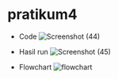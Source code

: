 # pratikum4
- Code
![Screenshot (44)](https://user-images.githubusercontent.com/115714443/203311323-7914c250-f081-4646-a477-a2dd1989fb91.png)

- Hasil run
![Screenshot (45)](https://user-images.githubusercontent.com/115714443/203311325-064cba10-e204-4013-96e7-6e326931ffb2.png)

- Flowchart
![flowchart](https://user-images.githubusercontent.com/115714443/203311557-84e6e4ce-f0ed-4e14-b55f-23664cebd322.png)
